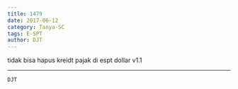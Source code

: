 ```yaml
---
title: 1479
date: 2017-06-12
category: Tanya-SC
tags: E-SPT
author: DJT
---
```


tidak bisa hapus kreidt pajak di espt dollar v1.1

---



`DJT`
